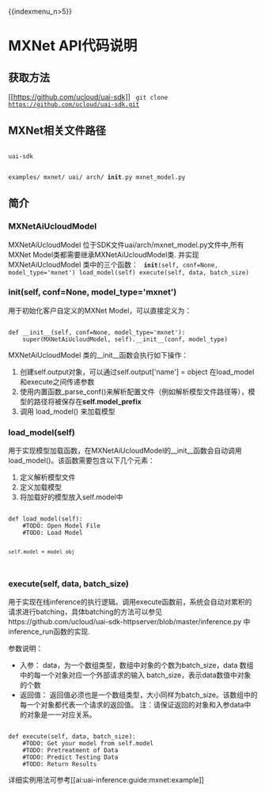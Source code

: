 {{indexmenu_n>5}}

# MXNet API代码说明
## 获取方法
[[https://github.com/ucloud/uai-sdk]]
<code>
git clone https://github.com/ucloud/uai-sdk.git
</code>

## MXNet相关文件路径
<code>
uai-sdk

  examples/
      mxnet/
  uai/
      arch/
        __init__.py
        mxnet_model.py
</code>

## 简介
### MXNetAiUcloudModel
MXNetAiUcloudModel 位于SDK文件uai/arch/mxnet\_model.py文件中,所有MXNet Model类都需要继承MXNetAiUcloudModel类. 并实现MXNetAiUcloudModel 类中的三个函数：
<code>
__init__(self, conf=None, model_type='mxnet')
load_model(self) 
execute(self, data, batch_size)
</code>

###  __init__(self, conf=None, model_type='mxnet')
用于初始化客户自定义的MXNet Model，可以直接定义为：

<code>
def __init__(self, conf=None, model_type='mxnet'):
    super(MXNetAiUcloudModel, self).__init__(conf, model_type)
</code>

MXNetAiUcloudModel 类的\_\_init\_\_函数会执行如下操作： 
1. 创建self.output对象，可以通过self.output['name'] = object 在load\_model和execute之间传递参数   
2. 使用内置函数\_parse\_conf()来解析配置文件（例如解析模型文件路径等），模型的路径将被保存在**self.model\_prefix**  
3. 调用 load\_model() 来加载模型 

### load_model(self)
用于实现模型加载函数，在MXNetAiUcloudModel的\_\_init\_\_函数会自动调用load\_model()。该函数需要包含以下几个元素：
1. 定义解析模型文件 
2. 定义加载模型 
3. 将加载好的模型放入self.model中 

<code>
def load_model(self):
    #TODO: Open Model File
    #TODO: Load Model

    self.model = model_obj
</code>

### execute(self, data, batch_size)
用于实现在线inference的执行逻辑。调用execute函数前，系统会自动对累积的请求进行batching，具体batching的方法可以参见https://github.com/ucloud/uai-sdk-httpserver/blob/master/inference.py 中inference\_run函数的实现.

参数说明：
  * 入参：
data，为一个数组类型，数组中对象的个数为batch\_size，data 数组中的每一个对象对应一个外部请求的输入 
batch\_size，表示data数值中对象的个数 
  * 返回值：
返回值必须也是一个数组类型，大小同样为batch\_size。该数组中的每一个对象都代表一个请求的返回值。
注：请保证返回的对象和入参data中的对象是一一对应关系。

<code>
def execute(self, data, batch_size):
    #TODO: Get your model from self.model
    #TODO: Pretreatment of Data
    #TODO: Predict Testing Data
    #TODO: Return Results
</code>

详细实例用法可参考[[ai:uai-inference:guide:mxnet:example]]